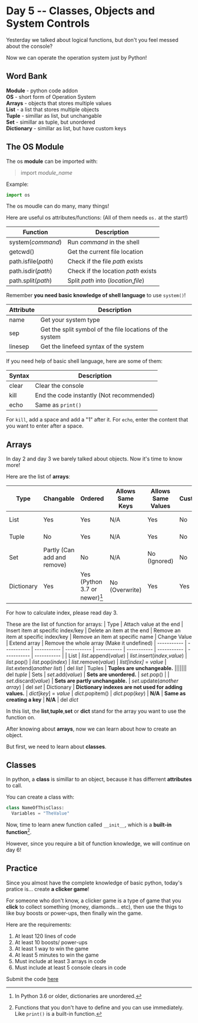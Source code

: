 # Day 5 -- Classes, Objects and System Controls

Yesterday we talked about logical functions, but don't you feel messed about the console?

Now we can operate the operation system just by Python!

## Word Bank
**Module** - python code addon  
**OS** - short form of Operation System  
**Arrays** - objects that stores multiple values  
**List** - a list that stores multiple objects  
**Tuple** - simillar as list, but unchangable  
**Set** - simillar as tuple, but unordered  
**Dictionary** - simillar as list, but have custom keys  

## The OS Module
The os **module** can be imported with:

> import *module_name*

Example:
```python
import os
```

The os moudle can do many, many things!

Here are useful os attributes/functions: (All of them needs `os.` at the start!)

| Function | Description |
| ----------- | ----------- |
| system(*command*) | Run *command* in the shell |
| getcwd() | Get the current file location |
| path.isfile(*path*) | Check if the file *path* exists
| path.isdir(*path*) | Check if the location *path* exists
| path.split(*path*) | Split *path* into (*location*,*file*)

Remember **you need basic knowledge of shell language** to use `system()`!

| Attribute | Description |
| ----------- | ----------- |
| name | Get your system type |
| sep | Get the split symbol of the file locations of the system |
| linesep | Get the linefeed syntax of the system |

If you need help of basic shell language, here are some of them:

| Syntax | Description |
| ----------- | ----------- |
| clear | Clear the console |
| kill | End the code instantly (Not recommended) |
| echo | Same as `print()`

For `kill`, add a space and add a "1" after it.
For `echo`, enter the content that you want to enter after a space.

## Arrays
In day 2 and day 3 we barely talked about objects. Now it's time to know more!

Here are the list of **arrays**:

| Type | Changable | Ordered | Allows Same Keys | Allows Same Values | Have Customizable Keys | Syntax | Format |
| ----------- | ----------- | ----------- | ----------- | ----------- | ----------- | ----------- | ----------- |
| List | Yes | Yes | N/A | Yes | No | *list name*[*index*] | [*values*]
| Tuple | No | Yes | N/A | Yes | No | *tuple name*[*index*] | (*values*)
| Set | Partly (Can add and remove) | No | N/A | No (Ignored) | No | *set name* | {*values*}
| Dictionary | Yes | Yes (Python 3.7 or newer)[^1] | No (Overwrite) | Yes | Yes | *dictionary name*[*key*] | {*key*:*value*...}

For how to calculate index, please read day 3.

These are the list of function for arrays:
| Type | Attach value at the end | Insert item at specific index/key | Delete an item at the end | Remove an item at specific index/key | Remove an item at specific name | Change Value | Extend array | Remove the whole array (Make it undefined)
| ----------- | ----------- | ----------- | ----------- | ----------- | ----------- | ----------- | ----------- | ----------- |
| List | *list*.append(*value*) | *list*.insert(*index*,*value*) | *list*.pop() | *list*.pop(*index*) | *list*.remove(*value*) | *list[*index*]* = *value* | *list*.extend(*another list*) | del *list*
| Tuples | **Tuples are unchangeable.** ||||||| del *tuple*
| Sets | *set*.add(*value*) | **Sets are unordered.** | *set*.pop() |  | *set*.discard(*value*) | **Sets are partly unchangable.** | *set*.update(*another array*) | del *set*
| Dictionary | **Dictionary indexes are not used for adding values.** | *dict*[*key*] = *value* | *dict*.popitem() | *dict*.pop(*key*) | **N/A** | **Same as creating a key** | **N/A** | del *dict*

In this list, the **list**,**tuple**,**set** or **dict** stand for the array you want to use the function on.

After knowing about **arrays**, now we can learn about how to create an object.

But first, we need to learn about **classes**.

## Classes

In python, a **class** is simillar to an object, because it has differrent **attributes** to call.

You can create a class with:
```python
class NameOfThisClass:
  Variables = "TheValue"

```

Now, time to learn anew function called `__init__`, which is a **built-in function**[^2].

However, since you require a bit of function knowledge, we will continue on day 6!


## Practice
Since you almost have the complete knowledge of basic python, today's pratice is... create **a clicker game**!

For someone who don't know, a clicker game is a type of game that you **click** to collect something (money, diamonds... etc), then use the thigs to like buy boosts or power-ups, then finally win the game.

Here are the requirements:
1. At least 120 lines of code
2. At least 10 boosts/ power-ups
3. At least 1 way to win the game
4. At least 5 minutes to win the game
5. Must include at least 3 arrays in code
6. Must include at least 5 console clears in code

Submit the code <a href="https://forms.gle/moj4b2vtgrR6dkaZ8"> here </a>

[^1]: In Python 3.6 or older, dictionaries are unordered.
[^2]: Functions that you don't have to define and you can use immediately. Like `print()` is a built-in function.